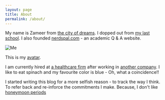 ```yaml
---
layout: page
title: About
permalink: /about/
---
```


My name is Zameer from [the city of dreams](http://www.incredibleindia.org/travel/destination/mumbai/mumbai-introduction). I dopped out from [my last school](http://www.nmims.edu/). I also founded [nerdspal.com](https://nerdspal.com/) - an academic Q & A website.

![Me](https://www.gravatar.com/avatar/0964ab778245068b9d910764125004c9)

This is my [avatar](https://gravatar.com).

I am currently hired at [a healthcare firm](http://www.nextservices.com/) after working in [another company](http://serco.com/). 
I like to eat spinach and my favourite color is blue - Oh, what a coincidence!!

I started writing this blog for a more selfish reason - to track the way I think. To refer back and re-inforce the commitments I make. Because, I don't like [honeymoon periods](http://fakepreneur.me/)
